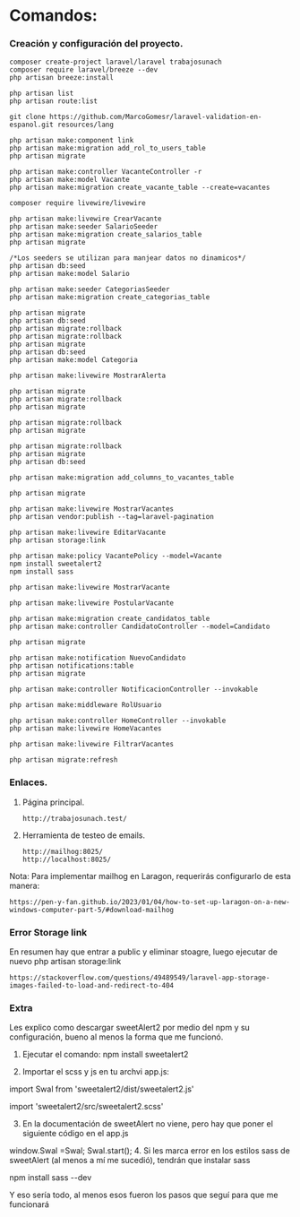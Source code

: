 # Comandos:

### Creación y configuración del proyecto.

    composer create-project laravel/laravel trabajosunach
    composer require laravel/breeze --dev
    php artisan breeze:install

    php artisan list
    php artisan route:list

    git clone https://github.com/MarcoGomesr/laravel-validation-en-espanol.git resources/lang

    php artisan make:component link
    php artisan make:migration add_rol_to_users_table
    php artisan migrate

    php artisan make:controller VacanteController -r
    php artisan make:model Vacante
    php artisan make:migration create_vacante_table --create=vacantes

    composer require livewire/livewire

    php artisan make:livewire CrearVacante
    php artisan make:seeder SalarioSeeder
    php artisan make:migration create_salarios_table
    php artisan migrate

    /*Los seeders se utilizan para manjear datos no dinamicos*/
    php artisan db:seed
    php artisan make:model Salario

    php artisan make:seeder CategoriasSeeder
    php artisan make:migration create_categorias_table

    php artisan migrate
    php artisan db:seed
    php artisan migrate:rollback
    php artisan migrate:rollback
    php artisan migrate
    php artisan db:seed
    php artisan make:model Categoria

    php artisan make:livewire MostrarAlerta

    php artisan migrate
    php artisan migrate:rollback
    php artisan migrate

    php artisan migrate:rollback
    php artisan migrate

    php artisan migrate:rollback
    php artisan migrate
    php artisan db:seed

    php artisan make:migration add_columns_to_vacantes_table

    php artisan migrate

    php artisan make:livewire MostrarVacantes
    php artisan vendor:publish --tag=laravel-pagination

    php artisan make:livewire EditarVacante
    php artisan storage:link

    php artisan make:policy VacantePolicy --model=Vacante
    npm install sweetalert2
    npm install sass

    php artisan make:livewire MostrarVacante

    php artisan make:livewire PostularVacante

    php artisan make:migration create_candidatos_table
    php artisan make:controller CandidatoController --model=Candidato

    php artisan migrate

    php artisan make:notification NuevoCandidato
    php artisan notifications:table
    php artisan migrate

    php artisan make:controller NotificacionController --invokable

    php artisan make:middleware RolUsuario

    php artisan make:controller HomeController --invokable
    php artisan make:livewire HomeVacantes

    php artisan make:livewire FiltrarVacantes

    php artisan migrate:refresh
### Enlaces.

1.  Página principal.

        http://trabajosunach.test/

2.  Herramienta de testeo de emails.

        http://mailhog:8025/
        http://localhost:8025/

Nota: Para implementar mailhog en Laragon, requerirás configurarlo de esta manera:

    https://pen-y-fan.github.io/2023/01/04/how-to-set-up-laragon-on-a-new-windows-computer-part-5/#download-mailhog

### Error Storage link

En resumen hay que entrar a public y eliminar stoagre, luego ejecutar de nuevo php artisan storage:link

    https://stackoverflow.com/questions/49489549/laravel-app-storage-images-failed-to-load-and-redirect-to-404



### Extra

Les explico como descargar sweetAlert2 por medio del npm y su configuración, bueno al menos la forma que me funcionó.

1. Ejecutar el comando: npm install sweetalert2

2. Importar el scss y js en tu archvi app.js:

import Swal from 'sweetalert2/dist/sweetalert2.js'

import 'sweetalert2/src/sweetalert2.scss'

3. En la documentación de sweetAlert no viene, pero hay que poner el siguiente código en el app.js

window.Swal =Swal;
Swal.start(); 4. Si les marca error en los estilos sass de sweetAlert (al menos a mí me sucedió), tendrán que instalar sass

npm install sass --dev

Y eso sería todo, al menos esos fueron los pasos que seguí para que me funcionará
